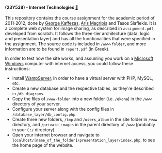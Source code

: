 #### (23Y538) - Internet Technologies [:link:](https://www.ceid.upatras.gr/en/undergraduate/courses/23%CE%A5538)

This repository contains the course assignment for the academic period of 2011-2012, done by
[George Kaffezas](https://github.com/gkffzs), [Aris Magripis](https://github.com/aris-mag) and Tasos Siaflekis. It is a
complete web system for image sharing, as described in `assignment.pdf`, developed from scratch. It follows the
three-tier architecture (data, logic and presentation layer) and has all the functionalities that were specified in the
assignment. The source code is included in `/www-folder`, and more information are to be found in `report.pdf`
(in Greek).

In order to test how the site works, and assuming you work on a
[Microsoft Windows](https://www.microsoft.com/el-gr/windows/) computer with internet access, you could follow these
instructions:
- Install [WampServer](http://www.wampserver.com/en/), in order to have a virtual server with PHP, MySQL, etc.
- Create a new database and the respective tables, as they're described in `/db_diagrams`.
- Copy the files of `/www-folder` into a new folder (i.e. `/ekona`) in the `/www` directory of your server.
- Configure your server along with the config files in `/database_layer/db_config.php`.
- Create three new folders, `/tmp` and `/users_album` in the site folder in `/www` directory, and `/private_images` in the parent directory of `/www` (probably in your `C:/` directory).
- Open your internet browser and navigate to `localhost/[name_of_the_folder]/presentation_layer/index.php`, to see the home page of the website.
